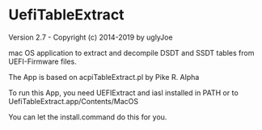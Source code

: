 UefiTableExtract
================

Version 2.7 - Copyright (c) 2014-2019 by uglyJoe

mac OS application to extract and decompile DSDT and SSDT tables from UEFI-Firmware files.

The App is based on acpiTableExtract.pl by Pike R. Alpha

To run this App, you need UEFIExtract and iasl installed in PATH or to UefiTableExtract.app/Contents/MacOS

You can let the install.command do this for you.
